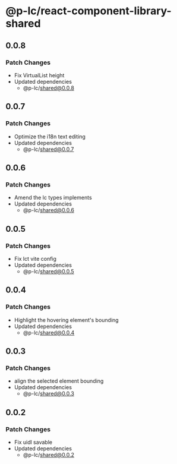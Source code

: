 # @p-lc/react-component-library-shared

## 0.0.8

### Patch Changes

- Fix VirtualList height
- Updated dependencies
  - @p-lc/shared@0.0.8

## 0.0.7

### Patch Changes

- Optimize the i18n text editing
- Updated dependencies
  - @p-lc/shared@0.0.7

## 0.0.6

### Patch Changes

- Amend the lc types implements
- Updated dependencies
  - @p-lc/shared@0.0.6

## 0.0.5

### Patch Changes

- Fix lct vite config
- Updated dependencies
  - @p-lc/shared@0.0.5

## 0.0.4

### Patch Changes

- Highlight the hovering element's bounding
- Updated dependencies
  - @p-lc/shared@0.0.4

## 0.0.3

### Patch Changes

- align the selected element bounding
- Updated dependencies
  - @p-lc/shared@0.0.3

## 0.0.2

### Patch Changes

- Fix uidl savable
- Updated dependencies
  - @p-lc/shared@0.0.2
